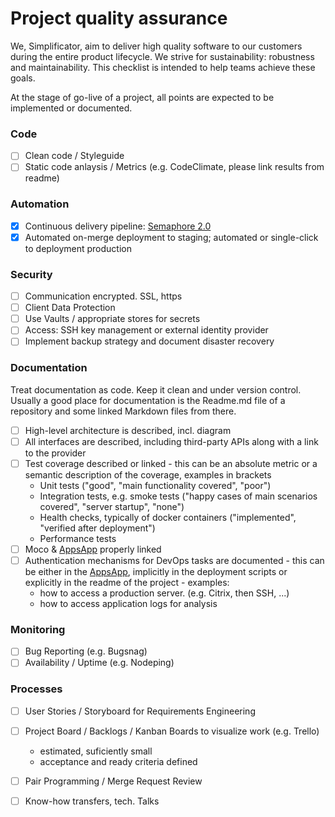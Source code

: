 # Project quality assurance

We, Simplificator, aim to deliver high quality software to our customers during the entire product lifecycle. We strive for sustainability: robustness and maintainability. This checklist is intended to help teams achieve these goals.

At the stage of go-live of a project, all points are expected to be implemented or documented.

### Code

* [ ] Clean code / Styleguide 
* [ ] Static code anlaysis / Metrics (e.g. CodeClimate, please link results from readme)

### Automation

* [x] Continuous delivery pipeline:  [Semaphore 2.0](https://simplificator.semaphoreci.com/projects/kickstart-docker)
* [x] Automated on-merge deployment to staging; automated or single-click to deployment production

### Security

* [ ] Communication encrypted. SSL, https
* [ ] Client Data Protection
* [ ] Use Vaults / appropriate stores for secrets
* [ ] Access: SSH key management or external identity provider
* [ ] Implement backup strategy and document disaster recovery

### Documentation

Treat documentation as code. Keep it clean and under version control. Usually a good place for documentation is the Readme.md file of a repository and some linked Markdown files from there.

* [ ] High-level architecture is described, incl. diagram
* [ ] All interfaces are described, including third-party APIs along with a link to the provider
* [ ] Test coverage described or linked - this can be an absolute metric or a semantic description of the coverage, examples in brackets
  * Unit tests ("good", "main functionality covered", "poor")
  * Integration tests, e.g. smoke tests  ("happy cases of main scenarios covered", "server startup", "none")
  * Health checks, typically of docker containers ("implemented", "verified after deployment")
  * Performance tests
* [ ] Moco & [AppsApp](https://apps.simplificator.com) properly linked
* [ ] Authentication mechanisms for DevOps tasks are documented - this can be either in the [AppsApp](https://apps.simplificator.com), implicitly in the deployment scripts or explicitly in the readme of the project - examples:
  * how to access a production server. (e.g. Citrix, then SSH, ...)
  * how to access application logs for analysis

### Monitoring

* [ ] Bug Reporting (e.g. Bugsnag)
* [ ] Availability / Uptime (e.g. Nodeping)

### Processes

* [ ] User Stories / Storyboard for Requirements Engineering
* [ ] Project Board / Backlogs / Kanban Boards to visualize work (e.g. Trello)
  * estimated, suficiently small
  * acceptance and ready criteria defined

* [ ] Pair Programming / Merge Request Review
* [ ] Know-how transfers, tech. Talks

